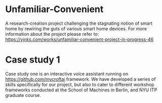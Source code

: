 # Unfamiliar-Convenient
A research-creation project challenging the stagnating notion of smart home by rewiring the guts of various smart home devices. For more information about the project please refer to: https://vjnks.com/works/unfamiliar-convenient-project-in-progress-46

# Case study 1 

Case study one is an interactive voice assistant running on https://github.com/mycroftai framework. We have developed a series of skills specifically for our project, but also to cater to different workshop frameworks conducted at the School of Machines in Berlin, and NYU ITP graduate course. 
